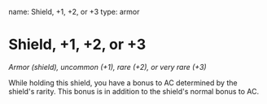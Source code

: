 name: Shield, +1, +2, or +3
type: armor

# Shield, +1, +2, or +3
_Armor (shield), uncommon (+1), rare (+2), or very rare (+3)_

While holding this shield, you have a bonus to AC determined by the shield's rarity. This bonus is in addition to the shield's normal bonus to AC.
